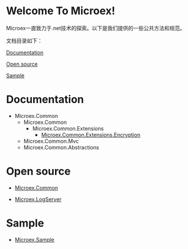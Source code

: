 # Welcome To Microex!
Microex一直致力于.net技术的探索。以下是我们提供的一些公共方法和规范。    

文档目录如下：    

[Documentation](#documentation)

[Open source](#open-source)

[Sample](#sample)

# Documentation
* Microex.Common
  * Microex.Common
    * Microex.Common.Extensions
      * [Microex.Common.Extensions.Encryption](https://github.com/microexs/Microex.Document/wiki/Microex.Common.Extensions.Encryption)
  * Microex.Common.Mvc
  * Microex.Common.Abstractions
  
# Open source
* [Microex.Common](https://github.com/microexs/Microex.Common)

* [Microex.LogServer](https://github.com/microexs/Microex.LogServer)

# Sample
* [Microex.Sample](https://github.com/microexs/Microex.Sample)
